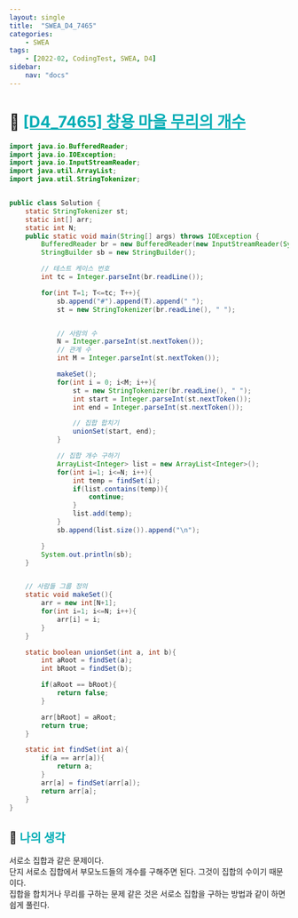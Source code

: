 ```yaml
---
layout: single
title:  "SWEA_D4_7465"
categories: 
    - SWEA
tags: 
    - [2022-02, CodingTest, SWEA, D4]
sidebar:
    nav: "docs"
---
```


# 📁 <b><a style="color:#00adb5" href="https://swexpertacademy.com/main/code/problem/problemDetail.do?contestProbId=AWngfZVa9XwDFAQU" target=_blank>[D4_7465] 창용 마을 무리의 개수</a></b>

```java
import java.io.BufferedReader;
import java.io.IOException;
import java.io.InputStreamReader;
import java.util.ArrayList;
import java.util.StringTokenizer;


public class Solution {
    static StringTokenizer st;
    static int[] arr;
    static int N;
    public static void main(String[] args) throws IOException {
        BufferedReader br = new BufferedReader(new InputStreamReader(System.in));
        StringBuilder sb = new StringBuilder();

        // 테스트 케이스 번호
        int tc = Integer.parseInt(br.readLine());

        for(int T=1; T<=tc; T++){
            sb.append("#").append(T).append(" ");
            st = new StringTokenizer(br.readLine(), " ");


            // 사람의 수
            N = Integer.parseInt(st.nextToken());
            // 관계 수
            int M = Integer.parseInt(st.nextToken());

            makeSet();
            for(int i = 0; i<M; i++){
                st = new StringTokenizer(br.readLine(), " ");
                int start = Integer.parseInt(st.nextToken());
                int end = Integer.parseInt(st.nextToken());

                // 집합 합치기
                unionSet(start, end);
            }

            // 집합 개수 구하기
            ArrayList<Integer> list = new ArrayList<Integer>();
            for(int i=1; i<=N; i++){
                int temp = findSet(i);
                if(list.contains(temp)){
                    continue;
                }
                list.add(temp);
            }
            sb.append(list.size()).append("\n");

        }
        System.out.println(sb);
    }


    // 사람들 그룹 정의
    static void makeSet(){
        arr = new int[N+1];
        for(int i=1; i<=N; i++){
            arr[i] = i;
        }
    }

    static boolean unionSet(int a, int b){
        int aRoot = findSet(a);
        int bRoot = findSet(b);

        if(aRoot == bRoot){
            return false;
        }

        arr[bRoot] = aRoot;
        return true;
    }

    static int findSet(int a){
        if(a == arr[a]){
            return a;
        }
        arr[a] = findSet(arr[a]);
        return arr[a];
    }
}

```


## 🤔 <b><a style="color:#00adb5">나의 생각</a></b>
서로소 집합과 같은 문제이다.<br>
단지 서로소 집합에서 부모노드들의 개수를 구해주면 된다. 그것이 집합의 수이기 때문이다.<br>
집합을 합치거나 무리를 구하는 문제 같은 것은 서로소 집합을 구하는 방법과 같이 하면 쉽게 풀린다.